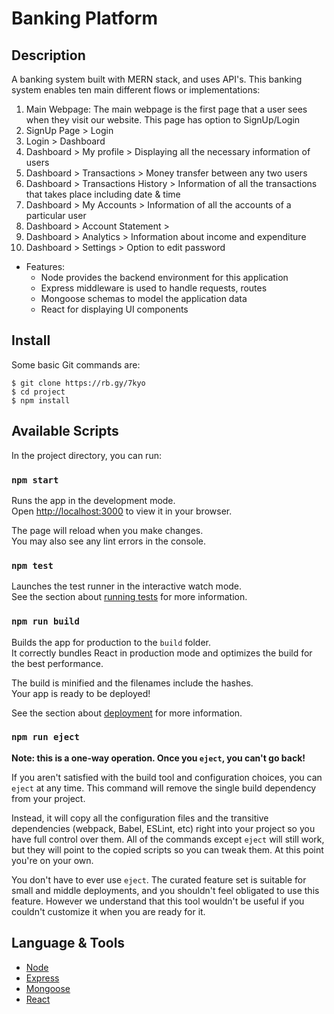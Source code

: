 # Banking Platform

## Description
A banking system built with MERN stack, and uses API's. This banking system enables ten main different flows or implementations:
1. Main Webpage: The main webpage is the first page that a user sees when they visit our website. This page has option to SignUp/Login
2. SignUp Page > Login
3. Login > Dashboard
4.  Dashboard > My profile > Displaying all the necessary information of users 
5.  Dashboard > Transactions > Money transfer between any two users
6.  Dashboard > Transactions History > Information of all the transactions that takes place including date & time 
7.  Dashboard > My Accounts > Information of all the accounts of a particular user
8.  Dashboard > Account Statement > 
9.  Dashboard > Analytics > Information about income and expenditure
10. Dashboard > Settings > Option to edit password

* Features:
  * Node provides the backend environment for this application
  * Express middleware is used to handle requests, routes
  * Mongoose schemas to model the application data
  * React for displaying UI components

## Install
Some basic Git commands are:
```
$ git clone https://rb.gy/7kyo 
$ cd project
$ npm install
```
## Available Scripts

In the project directory, you can run:

### `npm start`

Runs the app in the development mode.\
Open [http://localhost:3000](http://localhost:3000) to view it in your browser.

The page will reload when you make changes.\
You may also see any lint errors in the console.

### `npm test`

Launches the test runner in the interactive watch mode.\
See the section about [running tests](https://facebook.github.io/create-react-app/docs/running-tests) for more information.

### `npm run build`

Builds the app for production to the `build` folder.\
It correctly bundles React in production mode and optimizes the build for the best performance.

The build is minified and the filenames include the hashes.\
Your app is ready to be deployed!

See the section about [deployment](https://facebook.github.io/create-react-app/docs/deployment) for more information.

### `npm run eject`

**Note: this is a one-way operation. Once you `eject`, you can't go back!**

If you aren't satisfied with the build tool and configuration choices, you can `eject` at any time. This command will remove the single build dependency from your project.

Instead, it will copy all the configuration files and the transitive dependencies (webpack, Babel, ESLint, etc) right into your project so you have full control over them. All of the commands except `eject` will still work, but they will point to the copied scripts so you can tweak them. At this point you're on your own.

You don't have to ever use `eject`. The curated feature set is suitable for small and middle deployments, and you shouldn't feel obligated to use this feature. However we understand that this tool wouldn't be useful if you couldn't customize it when you are ready for it.

## Language & Tools
* [Node](https://nodejs.org/en/ "Node title")
* [Express](https://expressjs.com/ "Express title")
* [Mongoose](https://mongoosejs.com/ "Mongoose title")
* [React](https://reactjs.org/ "React title")
